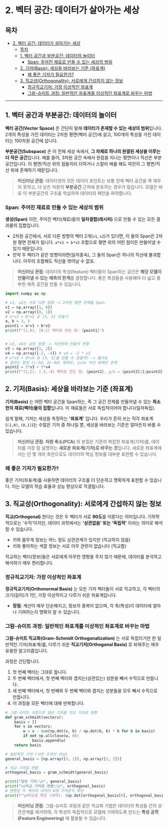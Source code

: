 # 2. 벡터 공간: 데이터가 살아가는 세상

## 목차
- [2. 벡터 공간: 데이터가 살아가는 세상](#2-벡터-공간-데이터가-살아가는-세상)
  - [목차](#목차)
  - [1. 벡터 공간과 부분공간: 데이터의 놀이터](#1-벡터-공간과-부분공간-데이터의-놀이터)
    - [Span: 주어진 재료로 만들 수 있는 세상의 범위](#span-주어진-재료로-만들-수-있는-세상의-범위)
  - [2. 기저(Basis): 세상을 바라보는 기준 (좌표계)](#2-기저basis-세상을-바라보는-기준-좌표계)
    - [왜 좋은 기저가 필요한가?](#왜-좋은-기저가-필요한가)
  - [3. 직교성(Orthogonality): 서로에게 간섭하지 않는 정보](#3-직교성orthogonality-서로에게-간섭하지-않는-정보)
    - [정규직교기저: 가장 이상적인 좌표계](#정규직교기저-가장-이상적인-좌표계)
    - [그람-슈미트 과정: 일반적인 좌표계를 이상적인 좌표계로 바꾸는 마법](#그람-슈미트-과정-일반적인-좌표계를-이상적인-좌표계로-바꾸는-마법)

---

## 1. 벡터 공간과 부분공간: 데이터의 놀이터

**벡터 공간(Vector Space)**  은 간단히 말해 **데이터가 존재할 수 있는 세상의 범위**입니다. 2개의 특성을 가진 데이터는 2차원 평면(벡터 공간)에 살고, 100개의 특성을 가진 데이터는 100차원 공간에 삽니다.

**부분공간(Subspace)**  은 이 전체 세상 속에서, **그 자체로 하나의 완결된 세상을 이루는 더 작은 공간**입니다. 예를 들어, 3차원 공간 속에서 원점을 지나는 평면이나 직선은 부분공간입니다. 이 평면/직선 위의 점들끼리 더하거나 스칼라 배를 해도 여전히 그 평면/직선 위에 존재하기 때문입니다.

> **머신러닝 관점**:
> 데이터셋의 모든 데이터 포인트는 보통 전체 벡터 공간을 꽉 채우지 못하고, 더 낮은 차원의 **부분공간** 근처에 분포하는 경우가 많습니다. 모델은 바로 이 부분공간의 구조를 학습하여 데이터의 패턴을 파악합니다.

### Span: 주어진 재료로 만들 수 있는 세상의 범위

**생성(Span)**  이란, 주어진 벡터(재료)들의 **일차결합(레시피)**  으로 만들 수 있는 모든 결과물의 집합입니다.

- 2차원 공간에서, 서로 다른 방향의 벡터 2개(`v1`, `v2`)가 있다면, 이 둘의 Span은 2차원 평면 전체가 됩니다. `a*v1 + b*v2` 조합으로 평면 위의 어떤 점이든 만들어낼 수 있기 때문입니다.
- 만약 두 벡터가 같은 방향이라면(일차종속), 그 둘의 Span은 하나의 직선에 불과합니다. 아무리 조합해도 직선을 벗어날 수 없죠.

> **머신러닝 관점**:
> 데이터의 특성(feature) 벡터들이 Span하는 공간은 **해당 모델이 만들어낼 수 있는 예측의 한계**를 결정합니다. 좋은 특성들을 사용해야 더 넓고 풍부한 예측 공간을 만들 수 있습니다.

```python
import numpy as np

# v1, v2는 서로 다른 방향 -> 2차원 평면 전체를 Span
v1 = np.array([1, 0])
v2 = np.array([0, 1])
# a*v1 + b*v2 로 [3, 5] 만들기
a, b = 3, 5
point1 = a*v1 + b*v2
print(f"[1,0], [0,1] 벡터로 만든 점: {point1}")


# v3, v4는 같은 방향 -> 직선밖에 만들지 못함
v3 = np.array([1, 2])
v4 = np.array([-2, -4]) # v4 = -2 * v3
# c*v3 + d*v4 로 [3, 5]를 만들 수 있을까? -> 불가능
# 결과는 항상 (c-2d, 2c-4d) 형태로, y=2x 직선 위에만 존재
point2 = 3*v3 + 5*v4
print(f"[1,2], [-2,-4] 벡터로 만든 점: {point2}, y/x = {point2[1]/point2[0]}")
```

## 2. 기저(Basis): 세상을 바라보는 기준 (좌표계)

**기저(Basis)**  는 어떤 벡터 공간을 Span하는, 즉 그 공간 전체를 만들어낼 수 있는 **최소한의 재료(벡터)들의 집합**입니다. 이 재료들은 서로 독립적이어야 합니다(일차독립).

쉽게 말해, 기저는 세상을 측정하는 **'좌표계'** 입니다. 우리가 흔히 쓰는 직각 좌표계(`(1,0)`, `(0,1)`)는 수많은 기저 중 하나일 뿐, 세상을 바라보는 기준은 얼마든지 바뀔 수 있습니다.

> **머신러닝 관점**:
> **차원 축소(PCA)**  의 본질은 기존의 복잡한 좌표계(기저)를, 데이터를 가장 잘 설명하는 **새로운 좌표계(기저)로 바꾸는 것**입니다. 새로운 좌표계에서는 단 몇 개의 축만으로도 데이터의 핵심 정보를 대부분 표현할 수 있습니다.

### 왜 좋은 기저가 필요한가?

좋은 기저(좌표계)를 사용하면 데이터의 구조를 더 단순하고 명확하게 표현할 수 있습니다. 이는 모델의 학습 효율과 성능 향상으로 직결됩니다.

## 3. 직교성(Orthogonality): 서로에게 간섭하지 않는 정보

**직교(Orthogonal)**  한다는 것은 두 벡터가 서로 **90도**를 이룬다는 의미입니다. 기하학적으로는 '수직'이지만, 데이터 과학에서는 **'상관없음' 또는 '독립적'** 이라는 의미로 해석할 수 있습니다.

- 키와 몸무게 정보는 어느 정도 상관관계가 있지만 (직교하지 않음)
- 키와 좋아하는 색깔 정보는 서로 아무 관련이 없습니다 (직교함)

직교하는 벡터(정보)들은 서로에게 아무런 영향을 주지 않기 때문에, 데이터를 분석하고 해석하기 매우 편리합니다.

### 정규직교기저: 가장 이상적인 좌표계

**정규직교기저(Orthonormal Basis)**  는 모든 기저 벡터들이 서로 직교하고, 각 벡터의 크기(길이)가 1인, 가장 이상적이고 다루기 쉬운 좌표계입니다.

- **장점**: 계산이 매우 단순해지고, 정보의 중복이 없으며, 각 축(특성)이 데이터에 얼마나 기여하는지 명확히 알 수 있습니다.

### 그람-슈미트 과정: 일반적인 좌표계를 이상적인 좌표계로 바꾸는 마법

**그람-슈미트 직교화(Gram-Schmidt Orthogonalization)**  는 서로 독립이기만 한 일반적인 기저(좌표계)를, 다루기 쉬운 **직교기저(Orthogonal Basis)**  로 바꿔주는 매우 유용한 알고리즘입니다.

과정은 간단합니다.
1. 첫 번째 벡터는 그대로 둡니다.
2. 두 번째 벡터에서, 첫 번째 벡터와 겹치는(상관있는) 성분을 빼서 수직으로 만듭니다.
3. 세 번째 벡터에서, 첫 번째와 두 번째 벡터와 겹치는 성분들을 모두 빼서 수직으로 만듭니다.
4. 이 과정을 모든 벡터에 대해 반복합니다.

```python
# 그람-슈미트 과정으로 일반 기저를 직교 기저로 변환
def gram_schmidt(vectors):
    basis = []
    for v in vectors:
        w = v - sum(np.dot(v, b) / np.dot(b, b) * b for b in basis)
        if not np.allclose(w, 0):
            basis.append(w)
    return basis

# 일반적인 기저 (서로 수직이 아님)
general_basis = [np.array([3, 1]), np.array([2, 2])]

# 직교 기저로 변환
orthogonal_basis = gram_schmidt(general_basis)

print("일반 기저:\n", general_basis)
print("\n직교 기저로 변환:\n", orthogonal_basis)
# 변환된 두 벡터의 내적이 0에 가까운지 확인
print(f"\n직교성 확인 (내적): {np.dot(orthogonal_basis[0], orthogonal_basis[1]):.2f}")
```

> **머신러닝 관점**:
> 그람-슈미트 과정과 같은 직교화 기법은 데이터의 특성들 간의 상관관계를 제거하여, 각 특성이 독립적으로 모델에 기여하도록 만드는 **특성 공학(Feature Engineering)**  에 활용될 수 있습니다.